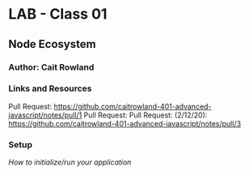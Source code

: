 # LAB - Class 01 
## Node Ecosystem
### Author: Cait Rowland

### Links and Resources 
Pull Request: https://github.com/caitrowland-401-advanced-javascript/notes/pull/1 
Pull Request:
Pull Request: (2/12/20): https://github.com/caitrowland-401-advanced-javascript/notes/pull/3 

### Setup

*How to initialize/run your application*





